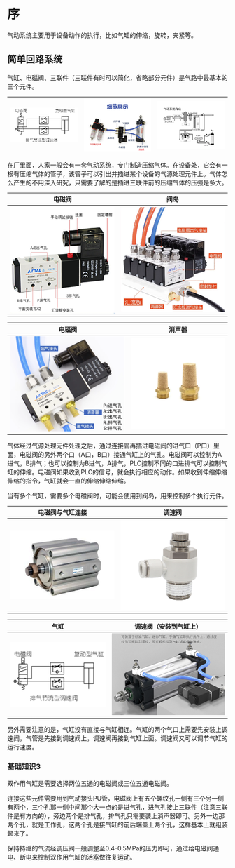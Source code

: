 # 序

气动系统主要用于设备动作的执行，比如气缸的伸缩，旋转，夹紧等。

## 简单回路系统

气缸、电磁阀、三联件（三联件有时可以简化，省略部分元件）是气路中最基本的三个元件。

| ![](static/image-20250421131704580.png) | ![image-20250421132025099](static/image-20250421132025099.png) | ![](static/image-20250425150833372.png) |
| --------------------------------------- | ------------------------------------------------------------ | --------------------------------------- |

在厂里面，人家一般会有一套气动系统，专门制造压缩气体。在设备处，它会有一根有压缩气体的管子，该管子可以引出并插进某个设备的气源处理元件上。气体怎么产生的不用深入研究，只需要了解的是插进三联件前的压缩气体的压强是多大。


|                            电磁阀                            |                  阀岛                   |
| :----------------------------------------------------------: | :-------------------------------------: |
| ![image-20250918141506011](static/image-20250918141506011-1758598326428-3.png) | ![](static/image-20250923113355637.png) |

|                            电磁阀                            |                            消声器                            |
| :----------------------------------------------------------: | :----------------------------------------------------------: |
| ![image-20250923133735919](static/image-20250923133735919.png) | ![image-20250923133806243](static/image-20250923133806243.png) |

气体经过气源处理元件处理之后，通过连接管再插进电磁阀的进气口（P口）里面，电磁阀的另外两个口（A口，B口）接通气缸上的气孔。电磁阀可以控制为A进气，B排气；也可以控制为B进气，A排气，PLC控制不同的口进排气可以控制气缸的伸缩。电磁阀如果收到PLC的信号，就会执行相应的动作。如果收到伸缩伸缩伸缩的指令，气缸就会一直的伸缩伸缩伸缩。

当有多个气缸，需要多个电磁阀时，可能会使用到阀岛，用来控制多个执行元件。

|                       电磁阀与气缸连接                       | 调速阀                                                       |
| :----------------------------------------------------------: | ------------------------------------------------------------ |
| ![image-20250923114836530](static/image-20250923114836530.png) | ![image-20250923132805042](static/image-20250923132805042.png) |

|                             气缸                             |         调速阀（安装到气缸上）          |
| :----------------------------------------------------------: | :-------------------------------------: |
| ![image-20250923140258917](static/image-20250923140258917.png) | ![](static/image-20250923115325457.png) |

另外需要注意的是，气缸没有直接与气缸相连。气缸的两个气口上需要先安装上调速阀，气管是先接到调速阀上，调速阀再接到气缸上面。调速阀又可以调节气缸的运行速度。





### 基础知识3

双作用气缸是需要选择两位五通的电磁阀或三位五通电磁阀。

连接这些元件需要用到气动接头PU管，电磁阀上有五个螺纹孔一侧有三个另一侧有两个，三个孔那一侧中间那个大一点的是进气孔，进气孔接上三联件（注意三联件是有方向的），旁边两个是排气孔，排气孔只需要装上消声器即可。另外一边那两个孔，就是工作孔，这两个孔是接气缸的前后端盖上两个孔，这样基本上就组装起来了。

保持持继的气流经调压阀一般调整至0.4-0.5MPa的压力即可，通过给电磁阀通电、断电来控制双作用气缸的活塞做往复运动。















